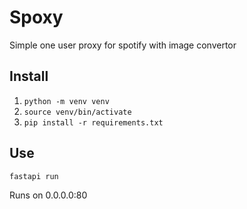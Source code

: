 # Spoxy

Simple one user proxy for spotify with image convertor 


## Install 
1. `python -m venv venv`
2. `source venv/bin/activate`
3. `pip install -r requirements.txt`

## Use
`fastapi run`


Runs on 0.0.0.0:80
